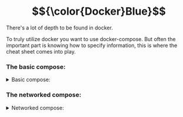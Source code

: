# $${\color{Docker}Blue}$$

There's a lot of depth to be found in docker.


To truly utilize docker you want to use docker-compose.
But often the important part is knowing how to specify information, this is where the cheat sheet comes into play.


### The basic compose:

<details> 
  <summary>Basic compose: </summary>

  
Its very basic...


```
version: ${VERSION}

services:
  container:
    container_name: ${NAME}
    restart: unless-stopped
    image: ${IMAGE}:${VERSION}
    ports:
     - ${PORT}:${PORT}
```
<details> 
  <summary>Variable explanation: </summary>
  
`VERSION:` This indicates the docker-compose version to use.

`NAME:` Specifies the name of the container

`IMAGE:` What image the container uses.

`VERSION:` The version of the specified image, can always use "latest".

`PORT:` To enable network traffic over certain ports use this.
</details>
</details>

### The networked compose:

<details> 
  <summary>Networked compose: </summary>

  
Its connected!


```
version: ${VERSION}

services:
  container:
    container_name: ${NAME}
    restart: unless-stopped
    image: ${IMAGE}:${VERSION}
    ports:
     - ${PORT}:${PORT}

    networks:
      logging-network:
        ipv4_address: ${IP_ADDRESS}
        gateway: ${GATEWAY_ADDRESS}
    dns:
      - ${DNS}
```
<details> 
  <summary>Variable explanation: </summary>
  
`VERSION:` This indicates the docker-compose version to use.

`NAME:` Specifies the name of the container

`IMAGE:` What image the container uses.

`VERSION:` The version of the specified image, can always use "latest".

`PORT:` To enable network traffic over certain ports use this.

`IP_ADDRESS:` ip-address of the container, remove to use first available.

`GATEWAY_ADDRESS:`Gateway of the network, remove to use default.

`DNS:`Set a custom DNS server for this specific container.
</details>
</details>
